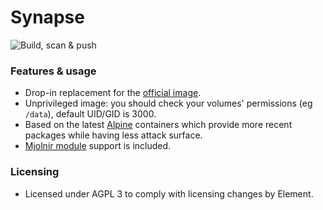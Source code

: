# Synapse

![Build, scan & push](https://github.com/Blue-OCI/synapse/actions/workflows/build.yml/badge.svg)

### Features & usage
- Drop-in replacement for the [official image](https://github.com/element-hq/synapse/tree/develop/docker).
- Unprivileged image: you should check your volumes' permissions (eg `/data`), default UID/GID is 3000.
- Based on the latest [Alpine](https://alpinelinux.org/) containers which provide more recent packages while having less attack surface.
- [Mjolnir module](https://github.com/matrix-org/mjolnir/blob/main/docs/synapse_module.md) support is included.

### Licensing
- Licensed under AGPL 3 to comply with licensing changes by Element.
